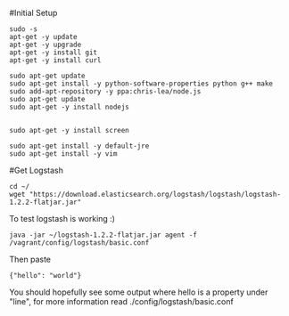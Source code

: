 #Initial Setup

```
sudo -s
apt-get -y update
apt-get -y upgrade
apt-get -y install git
apt-get -y install curl

sudo apt-get update
sudo apt-get install -y python-software-properties python g++ make
sudo add-apt-repository -y ppa:chris-lea/node.js
sudo apt-get update
sudo apt-get -y install nodejs


sudo apt-get -y install screen

sudo apt-get install -y default-jre
sudo apt-get install -y vim
```

#Get Logstash
```
cd ~/
wget "https://download.elasticsearch.org/logstash/logstash/logstash-1.2.2-flatjar.jar"
```

To test logstash is working :)
```
java -jar ~/logstash-1.2.2-flatjar.jar agent -f /vagrant/config/logstash/basic.conf
```

Then paste
```
{"hello": "world"}
```
You should hopefully see some output where hello is a property under "line", for more information read ./config/logstash/basic.conf